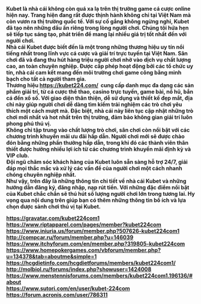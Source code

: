 <p><strong>Kubet l&agrave; nh&agrave; c&aacute;i kh&ocirc;ng c&ograve;n qu&aacute; xa lạ tr&ecirc;n thị trường game c&aacute; cược online hiện nay. Trang hiện đang rất được thịnh h&agrave;nh kh&ocirc;ng chỉ tại Việt Nam m&agrave; c&ograve;n vươn ra thị trường quốc tế. Với sự cố gắng kh&ocirc;ng ngừng nghỉ, Kubet đ&atilde; tạo n&ecirc;n những dấu ấn ri&ecirc;ng trong l&ograve;ng người chơi. Ch&uacute;ng t&ocirc;i hứa hẹn sẽ tiếp tục s&aacute;ng tạo, ph&aacute;t triển để mang lại nhiều gi&aacute; trị tốt nhất đến với người chơi.<br />
Nh&agrave; c&aacute;i Kubet được biết đến l&agrave; một trong những thương hiệu uy t&iacute;n nổi tiếng nhất trong lĩnh vực c&aacute; cược v&agrave; giải tr&iacute; trực tuyến tại Việt Nam. S&acirc;n chơi đ&atilde; v&agrave; đang thu h&uacute;t h&agrave;ng triệu người chơi nhờ v&agrave;o dịch vụ chất lượng cao, an to&agrave;n chuy&ecirc;n nghiệp. Được cấp ph&eacute;p hoạt động bởi c&aacute;c tổ chức uy t&iacute;n, nh&agrave; c&aacute;i cam kết mang đến m&ocirc;i trường chơi game c&ocirc;ng bằng minh bạch cho tất cả người tham gia.<br />
Thương hiệu <a href="https://kubet224.com/">https://kubet224.com/</a>&nbsp; cung cấp danh mục đa dạng c&aacute;c sản phẩm giải tr&iacute;, từ c&aacute; cược thể thao, casino trực tuyến, game b&agrave;i, nổ hũ, bắn c&aacute; đến xổ số. Với giao diện th&acirc;n thiện, dễ sử dụng v&agrave; thiết kế đẹp mắt, địa chỉ n&agrave;y gi&uacute;p người chơi dễ d&agrave;ng t&igrave;m kiếm trải nghiệm c&aacute;c tr&ograve; chơi y&ecirc;u th&iacute;ch một c&aacute;ch mượt m&agrave;. Đặc biệt, nh&agrave; c&aacute;i n&agrave;y li&ecirc;n tục cập nhật những tr&ograve; chơi mới nhất v&agrave; hot nhất tr&ecirc;n thị trường, đảm bảo kh&ocirc;ng gian giải tr&iacute; lu&ocirc;n phong ph&uacute; th&uacute; vị.<br />
Kh&ocirc;ng chỉ tập trung v&agrave;o chất lượng tr&ograve; chơi, s&acirc;n chơi c&ograve;n nổi bật với c&aacute;c chương tr&igrave;nh khuyến m&atilde;i ưu đ&atilde;i hấp dẫn. Người chơi mới sẽ được ch&agrave;o đ&oacute;n bằng những phần thưởng hấp dẫn, trong khi đ&oacute; c&aacute;c th&agrave;nh vi&ecirc;n th&acirc;n thiết được hưởng nhiều lợi &iacute;ch từ c&aacute;c chương tr&igrave;nh khuyến m&atilde;i định kỳ v&agrave; VIP club.<br />
Đội ngũ chăm s&oacute;c kh&aacute;ch h&agrave;ng của Kubet lu&ocirc;n sẵn s&agrave;ng hỗ trợ 24/7, giải đ&aacute;p mọi thắc mắc v&agrave; xử l&yacute; c&aacute;c vấn đề của người chơi một c&aacute;ch nhanh ch&oacute;ng chuy&ecirc;n nghiệp nhất.<br />
Như vậy, tr&ecirc;n đ&acirc;y l&agrave; những th&ocirc;ng tin chi tiết về nh&agrave; c&aacute;i Kubet v&agrave; những hướng dẫn đăng k&yacute;, đăng nhập, nạp r&uacute;t tiền. Với những đặc điểm nổi bật của Kubet chắc chắn sẽ th&uacute; h&uacute;t số lượng người chơi lớn trong tương lai. Hy vọng qua nội dung tr&ecirc;n gi&uacute;p bạn c&oacute; th&ecirc;m những th&ocirc;ng tin bổ &iacute;ch v&agrave; lựa chọn được sảnh chơi th&uacute; vị tại Kubet.&nbsp;</strong></p>

<p><strong><a href="https://gravatar.com/kubet224com1">https://gravatar.com/kubet224com1</a><br />
<a href="https://www.riptapparel.com/pages/member?kubet224com">https://www.riptapparel.com/pages/member?kubet224com</a><br />
<a href="https://www.iniuria.us/forum/member.php?507626-kubet224com1">https://www.iniuria.us/forum/member.php?507626-kubet224com1</a><br />
<a href="http://compcar.ru/forum/member.php?u=146039">http://compcar.ru/forum/member.php?u=146039</a><br />
<a href="https://www.itchyforum.com/en/member.php?319805-kubet224com">https://www.itchyforum.com/en/member.php?319805-kubet224com</a><br />
<a href="https://www.homepokergames.com/vbforum/member.php?u=134378&amp;tab=aboutme&amp;simple=1">https://www.homepokergames.com/vbforum/member.php?u=134378&amp;tab=aboutme&amp;simple=1</a><br />
<a href="https://hcgdietinfo.com/hcgdietforums/members/kubet224com1/">https://hcgdietinfo.com/hcgdietforums/members/kubet224com1/</a><br />
<a href="http://molbiol.ru/forums/index.php?showuser=1424008">http://molbiol.ru/forums/index.php?showuser=1424008</a><br />
<a href="https://www.menstennisforums.com/members/kubet224com1.196136/#about">https://www.menstennisforums.com/members/kubet224com1.196136/#about</a><br />
<a href="https://www.sutori.com/en/user/kubet-224com">https://www.sutori.com/en/user/kubet-224com</a><br />
<a href="https://forum.acronis.com/user/786311">https://forum.acronis.com/user/786311</a></strong></p>

<p><br />
&nbsp;</p>
